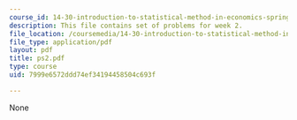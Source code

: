 ```yaml
---
course_id: 14-30-introduction-to-statistical-method-in-economics-spring-2006
description: This file contains set of problems for week 2.
file_location: /coursemedia/14-30-introduction-to-statistical-method-in-economics-spring-2006/7999e6572ddd74ef34194458504c693f_ps2.pdf
file_type: application/pdf
layout: pdf
title: ps2.pdf
type: course
uid: 7999e6572ddd74ef34194458504c693f

---
```

None